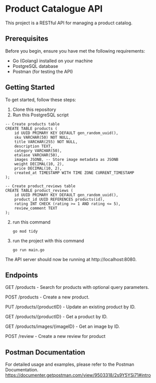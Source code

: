 # Product Catalogue API

This project is a RESTful API for managing a product catalog.

## Prerequisites

Before you begin, ensure you have met the following requirements:

- Go (Golang) installed on your machine
- PostgreSQL database
- Postman (for testing the API)

## Getting Started

To get started, follow these steps:

1. Clone this repository
2. Run this PostgreSQL script

```
-- Create products table
CREATE TABLE products (
    id UUID PRIMARY KEY DEFAULT gen_random_uuid(),
    sku VARCHAR(50) NOT NULL,
    title VARCHAR(255) NOT NULL,
    description TEXT,
    category VARCHAR(50),
    etalase VARCHAR(50),
    images JSONB, -- Store image metadata as JSONB
    weight DECIMAL(10, 2),
    price DECIMAL(10, 2),
    created_at TIMESTAMP WITH TIME ZONE CURRENT_TIMESTAMP
);

-- Create product_reviews table
CREATE TABLE product_reviews (
    id UUID PRIMARY KEY DEFAULT gen_random_uuid(),
    product_id UUID REFERENCES products(id),
    rating INT CHECK (rating >= 1 AND rating <= 5),
    review_comment TEXT
);

```

2. run this command
   ```
   go mod tidy
   ```
3. run the project with this command
   ```
   go run main.go
   ```

The API server should now be running at http://localhost:8080.

## Endpoints

GET /products - Search for products with optional query parameters.

POST /products - Create a new product.

PUT /products/{productID} - Update an existing product by ID.

GET /products/{productID} - Get a product by ID.

GET /products/images/{imageID} - Get an image by ID.

POST /review - Create a new review for product

## Postman Documentation

For detailed usage and examples, please refer to the Postman Documentation.
https://documenter.getpostman.com/view/9503318/2s9Y5YSi71#intro
